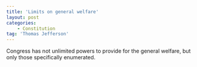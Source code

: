 ```yaml
---
title: 'Limits on general welfare'
layout: post
categories:
    - Constitution
tag: 'Thomas Jefferson'
---
```


Congress has not unlimited powers to provide for the general welfare, but only those specifically enumerated.
